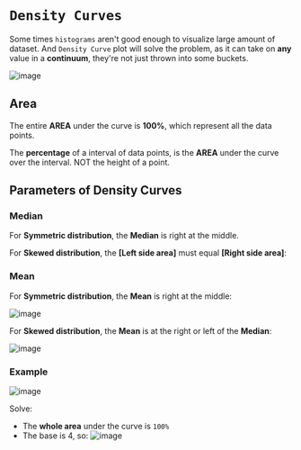# `Density Curves`

Some times `histograms` aren't good enough to visualize large amount of dataset. And `Density Curve` plot will solve the problem, as it can take on **any** value in a **continuum**, they're not just thrown into some buckets.

![image](https://user-images.githubusercontent.com/14041622/43827044-72d905a8-9b2b-11e8-81ad-1bdbddfef4a7.png)


## Area

The entire **AREA** under the curve is **100%**, which represent all the data points.

The **percentage** of a interval of data points, is the **AREA** under the curve over the interval. NOT the height of a point.

## Parameters of Density Curves

### Median
For **Symmetric distribution**, the **Median** is right at the middle.

For **Skewed distribution**, the **[Left side area]** must equal **[Right side area]**:

### Mean
For **Symmetric distribution**, the **Mean** is right at the middle:

![image](https://user-images.githubusercontent.com/14041622/43822845-ec32c44a-9b1f-11e8-8e8f-13f74084ecfe.png)

For **Skewed distribution**, the **Mean** is at the right or left of the **Median**:

![image](https://user-images.githubusercontent.com/14041622/43822931-24963268-9b20-11e8-906f-8e00ebf65047.png)


### Example
![image](https://user-images.githubusercontent.com/14041622/43828492-3bec938a-9b2f-11e8-971d-d2c423d506f8.png)

Solve:
- The **whole area** under the curve is `100%`
- The base is 4, so:
![image](https://user-images.githubusercontent.com/14041622/43828492-3bec938a-9b2f-11e8-971d-d2c423d506f8.png)
